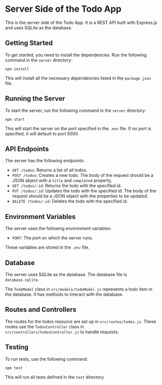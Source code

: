 # Server Side of the Todo App

This is the server side of the Todo App. It is a REST API built with Express.js and uses SQLite as the database.

## Getting Started

To get started, you need to install the dependencies. Run the following command in the `server` directory:

```
npm install
```

This will install all the necessary dependencies listed in the `package.json` file.

## Running the Server

To start the server, run the following command in the `server` directory:

```
npm start
```

This will start the server on the port specified in the `.env` file. If no port is specified, it will default to port 5000.

## API Endpoints

The server has the following endpoints:

- `GET /todos`: Returns a list of all todos.
- `POST /todos`: Creates a new todo. The body of the request should be a JSON object with a `title` and `completed` property.
- `GET /todos/:id`: Returns the todo with the specified id.
- `PUT /todos/:id`: Updates the todo with the specified id. The body of the request should be a JSON object with the properties to be updated.
- `DELETE /todos/:id`: Deletes the todo with the specified id.

## Environment Variables

The server uses the following environment variables:

- `PORT`: The port on which the server runs.

These variables are stored in the `.env` file.

## Database

The server uses SQLite as the database. The database file is `database.sqlite`.

The `TodoModel` class in `src/models/todoModel.js` represents a todo item in the database. It has methods to interact with the database.

## Routes and Controllers

The routes for the todos resource are set up in `src/routes/todos.js`. These routes use the `TodosController` class in `src/controllers/todosController.js` to handle requests.

## Testing

To run tests, use the following command:

```
npm test
```

This will run all tests defined in the `test` directory.